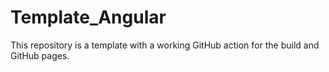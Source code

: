 # Template_Angular
This repository is a template with a working GitHub action for the build and GitHub pages.

